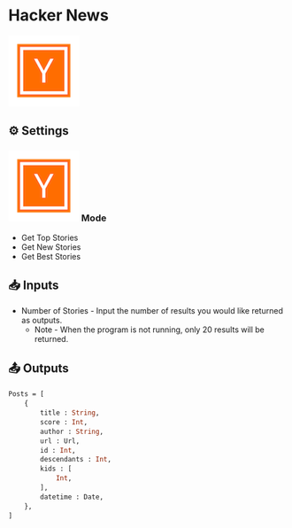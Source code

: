 # Hacker News

![A social news website focusing on computer science and entrepreneurship.](../../.gitbook/assets/hacker_news.png)

## ⚙ Settings

### ![](../../.gitbook/assets/hacker_news.png) Mode

* Get Top Stories
* Get New Stories
* Get Best Stories

## 📥 Inputs

* Number of Stories - Input the number of results you would like returned as outputs. 
  * Note - When the program is not running, only 20 results will be returned. 

## 📤 Outputs

```graphql
Posts = [
    {
        title : String, 
        score : Int, 
        author : String, 
        url : Url, 
        id : Int, 
        descendants : Int, 
        kids : [
            Int,
        ],
        datetime : Date,
    },
]
```



